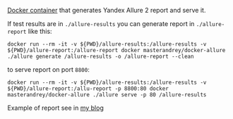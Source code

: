 [Docker container](https://hub.docker.com/r/andgineer/allure) that generates Yandex Allure 2 report and serve it.

If test results are in `./allure-results` you can generate report in `./allure-report` like this:

    docker run --rm -it -v ${PWD}/allure-results:/allure-results -v ${PWD}/allure-report:/allure-report docker masterandrey/docker-allure ./allure generate /allure-results -o /allure-report --clean

to serve report on port `8800`:

    docker run --rm -it -v ${PWD}/allure-results:/allure-results -v ${PWD}/allure-report:/allu-report -p 8800:80 docker masterandrey/docker-allure ./allure serve -p 80 /allure-results

Example of report see in [my blog](https://sorokin.engineer/posts/en/pytest_allure_selenium_auto_screenshot.html)

